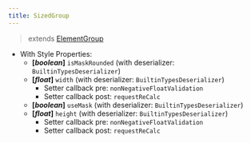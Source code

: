 ```yaml
---
title: SizedGroup
---
```


> extends [ElementGroup](/wiki/classes/element/element_group.html)

- With Style Properties:
  - **[_boolean_]** `isMaskRounded` (with deserializer: `BuiltinTypesDeserializer`)
  - **[_float_]** `width` (with deserializer: `BuiltinTypesDeserializer`)
    - Setter callback pre: `nonNegativeFloatValidation`
    - Setter callback post: `requestReCalc`
  - **[_boolean_]** `useMask` (with deserializer: `BuiltinTypesDeserializer`)
  - **[_float_]** `height` (with deserializer: `BuiltinTypesDeserializer`)
    - Setter callback pre: `nonNegativeFloatValidation`
    - Setter callback post: `requestReCalc`
